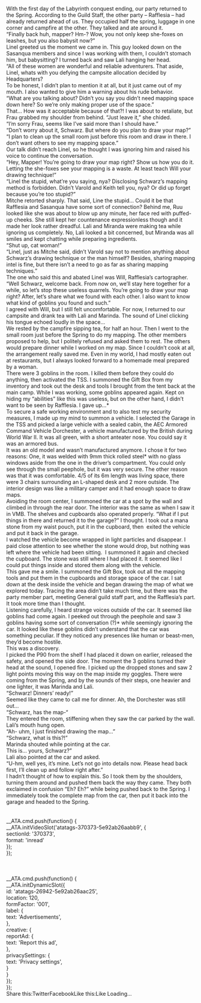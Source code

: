 <br/>
With the first day of the Labyrinth conquest ending, our party returned to the Spring. According to the Guild Staff, the other party – Rafflesia – had already returned ahead of us. They occupied half the spring, luggage in one corner and campfire at the other. They talked and ate around it.<br/>
“Finally back huh, mapper? Hm-? Wow, you not only keep she-foxes on leashes, but you also babysit now?”<br/>
Linel greeted us the moment we came in. This guy looked down on the Sasanqua members and since I was working with them, I couldn’t stomach him, but babysitting? I turned back and saw Lali hanging her head.<br/>
“All of these women are wonderful and reliable adventurers. That aside, Linel, whats with you defying the campsite allocation decided by Headquarters?<br/>
To be honest, I didn’t plan to mention it at all, but it just came out of my mouth. I also wanted to give him a warning about his rude behavior.<br/>
“What are you talking about? Didn’t you say you didn’t need mapping space down here? So we’re only making proper use of the space.”<br/>
That… How was it acceptable because of that?! I was about to retaliate, but Frau grabbed my shoulder from behind. “Just leave it,” she chided.<br/>
“I’m sorry Frau, seems like I’ve said more than I should have.”<br/>
“Don’t worry about it, Schwarz. But where do you plan to draw your map?”<br/>
“I plan to clean up the small room just before this room and draw in there. I don’t want others to see my mapping space.”<br/>
Our talk didn’t reach Linel, so he thought I was ignoring him and raised his voice to continue the conversation.<br/>
“Hey, Mapper! You’re going to draw your map right? Show us how you do it. Letting the she-foxes see your mapping is a waste. At least teach Will your drawing technique!”<br/>
“Linel the stupid, what’re you saying, nya? Disclosing Schwarz’s mapping method is forbidden. Didn’t Varold and Keith tell you, nya? Or did up forget because you’re too stupid?”<br/>
Mitche retorted sharply. That said, Line the stupid… Could it be that Rafflesia and Sasanqua have some sort of connection? Behind me, Ruu looked like she was about to blow up any minute, her face red with puffed-up cheeks. She still kept her countenance expressionless though and it made her look rather dreadful. Lali and Miranda were making tea while ignoring us completely. No, Lali looked a bit concerned, but Miranda was all smiles and kept chatting while preparing ingredients.<br/>
“Shut up, cat woman!”<br/>
“Linel, just as Mitche said, didn’t Varold say not to mention anything about Schwarz’s drawing technique or the man himself? Besides, sharing mapping intel is fine, but there isn’t a need to go as far as sharing mapping techniques.”<br/>
The one who said this and abated Linel was Will, Rafflesia’s cartographer.<br/>
“Well Schwarz, welcome back. From now on, we’ll stay here together for a while, so let’s stop these useless quarrels. You’re going to draw your map right? After, let’s share what we found with each other. I also want to know what kind of goblins you found and such.”<br/>
I agreed with Will, but I still felt uncomfortable. For now, I returned to our campsite and drank tea with Lali and Marinda. The sound of Linel clicking his tongue echoed loudly in the space…<br/>
We rested by the campfire sipping tea, for half an hour. Then I went to the small room just before the Spring to do my mapping. The other members proposed to help, but I politely refused and asked them to rest. The others would prepare dinner while I worked on my map. Since I couldn’t cook at all, the arrangement really saved me. Even in my world, I had mostly eaten out at restaurants, but I always looked forward to a homemade meal prepared by a woman.<br/>
There were 3 goblins in the room. I killed them before they could do anything, then activated the TSS. I summoned the Gift Box from my inventory and took out the desk and tools I brought from the tent back at the main camp. While I was working, some goblins appeared again. Kept on hiding my “abilities” like this was useless, but on the other hand, I didn’t want to be seen by Rafflesia. I gave up…*<br/>
To secure a safe working environment and to also test my security measures, I made up my mind to summon a vehicle. I selected the Garage in the TSS and picked a large vehicle with a sealed cabin, the AEC Armored Command Vehicle Dorchester, a vehicle manufactured by the British during World War II. It was all green, with a short anteater nose. You could say it was an armored bus.<br/>
It was an old model and wasn’t manufactured anymore. I chose it for two reasons: One, it was welded with 9mm thick rolled steel* with no glass windows aside from the one in the driver’s compartment. You could only see through the small peephole, but it was very secure. The other reason was that it was comfortable. 4/5 of its 6m length was living space, there were 3 chairs surrounding an L-shaped desk and 2 more outside. The interior design was like a military camper and it had enough space to draw maps.<br/>
Avoiding the room center, I summoned the car at a spot by the wall and climbed in through the rear door. The interior was the same as when I saw it in VMB. The shelves and cupboards also operated properly. “What if I put things in there and returned it to the garage?” I thought. I took out a mana stone from my waist pouch, put it in the cupboard, then  exited the vehicle and put it back in the garage.<br/>
I watched the vehicle become wrapped in light particles and disappear. I paid close attention to see whether the stone would drop, but nothing was left where the vehicle had been sitting.  I summoned it again and checked the cupboard. The stone was still where I had placed it. It seemed like I could put things inside and stored them along with the vehicle.<br/>
This gave me a smile. I summoned the Gift Box, took out all the mapping tools and put them in the cupboards and storage space of the car. I sat down at the desk inside the vehicle and began drawing the map of what we explored today. Tracing the area didn’t take much time, but there was the party member part, meeting General guild staff part, and the Rafflesia’s part. It took more time than I thought.<br/>
Listening carefully, I heard strange voices outside of the car. It seemed like goblins had come again. I peeked out through the peephole and saw 3 goblins having some sort of conversation (?)* while seemingly ignoring the car. It looked like these goblins didn’t understand that the car was something peculiar. If they noticed any presences like human or beast-men, they’d become hostile.<br/>
This was a discovery.<br/>
I picked the P90 from the shelf I had placed it down on earlier, released the safety, and opened the side door. The moment the 3 goblins turned their head at the sound, I opened fire. I picked up the dropped stones and saw 2 light points moving this way on the map inside my goggles. There were coming from the Spring, and by the sounds of their steps, one heavier and one lighter, it was Marinda and Lali.<br/>
“Schwarz! Dinners’ ready!”<br/>
Seemed like they came to call me for dinner. Ah, the Dorchester was still out…<br/>
“Schwarz, has the map-“<br/>
They entered the room, stiffening when they saw the car parked by the wall. Lali’s mouth hung open.<br/>
“Ah- uhm, I just finished drawing the map…”<br/>
“Schwarz, what is this?!”<br/>
Marinda shouted while pointing at the car.<br/>
This is… yours, Schwarz?”<br/>
Lali also pointed at the car and asked.<br/>
“U-hm, well yes, it’s mine. Let’s not go into details now. Please head back first, I’ll clean up and follow right after.”<br/>
I hadn’t thought of how to explain this. So I took them by the shoulders, turning them around and pushed them back the way they came. They both exclaimed in confusion “Eh? Eh?” while being pushed back to the Spring. I immediately took the complete map from the car, then put it back into the garage and headed to the Spring.<br/>
<br/>
<br/>
            __ATA.cmd.push(function() {<br/>
                __ATA.initVideoSlot('atatags-370373-5e92ab26aabb9', {<br/>
                    sectionId: '370373',<br/>
                    format: 'inread'<br/>
                });<br/>
            });<br/>
        <br/>
 <br/>
<br/>
				__ATA.cmd.push(function() {<br/>
					__ATA.initDynamicSlot({<br/>
						id: 'atatags-26942-5e92ab26aac25',<br/>
						location: 120,<br/>
						formFactor: '001',<br/>
						label: {<br/>
							text: 'Advertisements',<br/>
						},<br/>
						creative: {<br/>
							reportAd: {<br/>
								text: 'Report this ad',<br/>
							},<br/>
							privacySettings: {<br/>
								text: 'Privacy settings',<br/>
							}<br/>
						}<br/>
					});<br/>
				});<br/>
			Share this:TwitterFacebookLike this:Like Loading... 